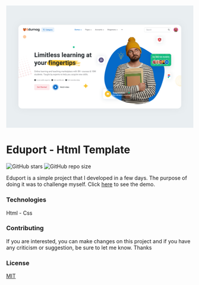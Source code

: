 <img src="./assets/img.jpg" />

# Eduport - Html Template
![GitHub stars](https://img.shields.io/github/stars/sajjadpaknia/Eduport---Html-Template.svg?style=flat&color=brightgreen)
![GitHub repo size](https://img.shields.io/github/repo-size/sajjadpaknia/Eduport---Html-Template)<br>

Eduport is a simple project that I developed in a few days. The purpose of doing it was to challenge myself. Click [here](https://sajjadpaknia.github.io/Edumag---Html-Template/) to see the demo.

### Technologies

Html - Css

### Contributing
If you are interested, you can make changes on this project and if you have any criticism or suggestion, be sure to let me know. Thanks

### License
[MIT](https://choosealicense.com/licenses/mit/)
